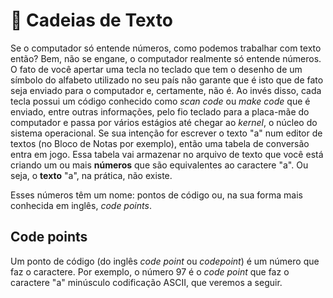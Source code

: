 # 🧵 Cadeias de Texto

Se o computador só entende números, como podemos trabalhar com texto então? Bem, não se engane, o computador realmente só entende números. O fato de você apertar uma tecla no teclado que tem o desenho de um símbolo do alfabeto utilizado no seu país não garante que é isto que de fato seja enviado para o computador e, certamente, não é. Ao invés disso, cada tecla possui um código conhecido como _scan code_ ou _make code_ que é enviado, entre outras informações, pelo fio teclado para a placa-mãe do computador e passa por vários estágios até chegar ao _kernel_, o núcleo do sistema operacional. Se sua intenção for escrever o texto "a" num editor de textos (no Bloco de Notas por exemplo), então uma tabela de conversão entra em jogo. Essa tabela vai armazenar no arquivo de texto que você está criando um ou mais **números** que são equivalentes ao caractere "a". Ou seja, o **texto** "a", na prática, não existe.

Esses números têm um nome: pontos de código ou, na sua forma mais conhecida em inglês, _code points_.

## Code points

Um ponto de código (do inglês _code point_ ou _codepoint_) é um número que faz o caractere. Por exemplo, o número 97 é o _code point_ que faz o caractere "a" minúsculo codificação ASCII, que veremos a seguir.
